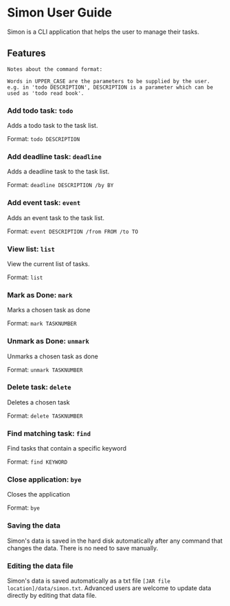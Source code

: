 # Simon User Guide

Simon is a CLI application that helps the user to manage their tasks.

## Features 

```
Notes about the command format:

Words in UPPER_CASE are the parameters to be supplied by the user.
e.g. in 'todo DESCRIPTION', DESCRIPTION is a parameter which can be used as 'todo read book'.
```

### Add todo task: `todo`

Adds a todo task to the task list.

Format: `todo DESCRIPTION`

### Add deadline task: `deadline`

Adds a deadline task to the task list.

Format: `deadline DESCRIPTION /by BY`

### Add event task: `event`

Adds an event task to the task list.

Format: `event DESCRIPTION /from FROM /to TO`

### View list: `list`

View the current list of tasks.

Format: `list`

### Mark as Done: `mark`

Marks a chosen task as done

Format: `mark TASKNUMBER`

### Unmark as Done: `unmark`

Unmarks a chosen task as done

Format: `unmark TASKNUMBER`

### Delete task: `delete`

Deletes a chosen task

Format: `delete TASKNUMBER`

### Find matching task: `find`

Find tasks that contain a specific keyword

Format: `find KEYWORD`

### Close application: `bye`

Closes the application

Format: `bye`

### Saving the data

Simon's data is saved in the hard disk automatically after any command that changes the data. There is no need to 
save manually.

### Editing the data file

Simon's data is saved automatically as a txt file `[JAR file location]/data/simon.txt`.  Advanced users are welcome to 
update data directly by editing that data file.